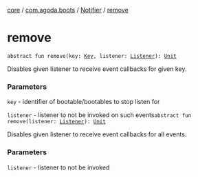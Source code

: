 [core](../../index.md) / [com.agoda.boots](../index.md) / [Notifier](index.md) / [remove](./remove.md)

# remove

`abstract fun remove(key: `[`Key`](../-key/index.md)`, listener: `[`Listener`](../-listener/index.md)`): `[`Unit`](https://kotlinlang.org/api/latest/jvm/stdlib/kotlin/-unit/index.html)

Disables given listener to receive event callbacks for given key.

### Parameters

`key` - identifier of bootable/bootables to stop listen for

`listener` - listener to not be invoked on such events`abstract fun remove(listener: `[`Listener`](../-listener/index.md)`): `[`Unit`](https://kotlinlang.org/api/latest/jvm/stdlib/kotlin/-unit/index.html)

Disables given listener to receive event callbacks for all events.

### Parameters

`listener` - listener to not be invoked